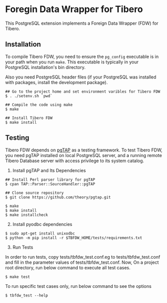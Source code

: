 Foregin Data Wrapper for Tibero
===============================

This PostgreSQL extension implements a Foreign Data Wrapper (FDW) for Tibero.

Installation
------------
To compile Tibero FDW, you need to ensure the `pg_config` executable is in your path when you run `make`. This executable is typically in your PostgreSQL installation's bin directory.

Also you need PostgreSQL header files (if your PostgreSQL was installed with packages, install the development package).

```shell
## Go to the project home and set environment varibles for Tibero FDW
$ . ./setenv.sh `pwd`

## Compile the code using make
$ make

## Install Tibero FDW
$ make install
```

Testing
---------
Tibero FDW depends on [pgTAP](https://pgtap.org/) as a testing framework. To test Tibero FDW, you need pgTAP installed on local PostgreSQL server, and a running remote Tibero Database server with access privilege to its system catalog.

1. Install pgTAP and Its Dependencies
```shell
## Install Perl parser library for pgTAP
$ cpan TAP::Parser::SourceHandler::pgTAP

## Clone source repository
$ git clone https://github.com/theory/pgtap.git

$ make
$ make install
$ make installcheck
```

2. Install pyodbc dependencies

```shell
$ sudo apt-get install unixodbc
$ python -m pip install -r $TBFDW_HOME/tests/requirements.txt
```

3. Run Tests

In order to run tests, copy tests/tbfdw_test.conf.eg to tests/tbfdw_test.conf and fill in the parameter values of tests/tbfdw_test.conf.
Now, On a project root directory, run below command to execute all test cases.

```shell
$ make test
```

To run specific test cases only, run below command to see the options
```shell
$ tbfdw_test --help
```
